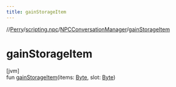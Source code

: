 ```yaml
---
title: gainStorageItem
---
```

//[Perry](../../../index.html)/[scripting.npc](../index.html)/[NPCConversationManager](index.html)/[gainStorageItem](gain-storage-item.html)



# gainStorageItem



[jvm]\
fun [gainStorageItem](gain-storage-item.html)(items: [Byte](https://kotlinlang.org/api/latest/jvm/stdlib/kotlin/-byte/index.html), slot: [Byte](https://kotlinlang.org/api/latest/jvm/stdlib/kotlin/-byte/index.html))




